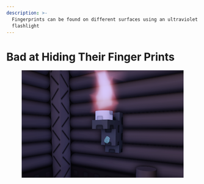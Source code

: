 ```yaml
---
description: >-
  Fingerprints can be found on different surfaces using an ultraviolet
  flashlight
---
```


# Bad at Hiding Their Finger Prints

<figure><img src="../.gitbook/assets/image (9).png" alt=""><figcaption></figcaption></figure>
